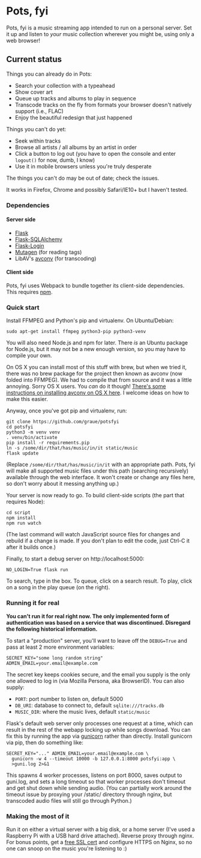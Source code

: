 # Pots, fyi

Pots, fyi is a music streaming app
intended to run on a personal server.
Set it up and listen to *your* music collection
wherever you might be, using only a web browser!

## Current status

Things you can already do in Pots:

* Search your collection with a typeahead
* Show cover art
* Queue up tracks and albums to play in sequence
* Transcode tracks on the fly from formats your browser doesn't
  natively support (i.e., FLAC)
* Enjoy the beautiful redesign that just happened

Things you can't do yet:

* Seek within tracks
* Browse all artists / all albums by an artist in order
* Click a button to log out (you have to open the console and enter
  `logout()` for now, dumb, I know)
* Use it in mobile browsers unless you're truly desperate

The things you can't do may be out of date; check the issues.

It works in Firefox, Chrome and possibly Safari/IE10+ but I haven't
tested.


### Dependencies

#### Server side

 * [Flask](http://flask.pocoo.org)
 * [Flask-SQLAlchemy](http://packages.python.org/Flask-SQLAlchemy/)
 * [Flask-Login](https://pypi.python.org/pypi/Flask-Login)
 * [Mutagen](https://code.google.com/p/mutagen/) (for reading tags)
 * LibAV's [avconv](https://libav.org/avconv.html) (for transcoding)

#### Client side

Pots, fyi uses Webpack to bundle together
its client-side dependencies.
This requires [npm](http://npmjs.org/).

### Quick start

Install FFMPEG and Python's pip and virtualenv. On Ubuntu/Debian:

    sudo apt-get install ffmpeg python3-pip python3-venv

You will also need Node.js and npm for later. There *is* an Ubuntu package
for Node.js, but it may not be a new enough version, so you may have to
compile your own.

On OS X you can install most of this stuff with brew, but when we
tried it, there was no brew package for the project then known as avconv
(now folded into FFMPEG). We had to compile that
from source and it was a little annoying. Sorry OS X users. You *can*
do it though! [There's some instructions on installing avconv on OS X
here](http://superuser.com/a/568465). I welcome ideas on how to make
this easier.

Anyway, once you've got pip and virtualenv, run:

    git clone https://github.com/graue/potsfyi
    cd potsfyi
    python3 -m venv venv
    . venv/bin/activate
    pip install -r requirements.pip
    ln -s /some/dir/that/has/music/in/it static/music
    flask update

(Replace `/some/dir/that/has/music/in/it` with an appropriate path.
Pots, fyi will make all supported music files
under this path (searching recursively) available through the web interface.
It won't create or change any files here, so don't worry about it
messing anything up.)

Your server is now ready to go.
To build client-side scripts (the part that requires Node):

    cd script
    npm install
    npm run watch

(The last command will watch JavaScript source files for changes and rebuild
if a change is made. If you don't plan to edit the code, just Ctrl-C it after
it builds once.)

Finally, to start a debug server on http://localhost:5000:

    NO_LOGIN=True flask run

To search, type in the box.
To queue, click on a search result.
To play, click on a song in the play queue (on the right).

### Running it for real

**You can't run it for real right now. The only implemented form of
authentication was based on a service that was discontinued. Disregard
the following historical information.**

To start a "production" server, you'll want to leave off the `DEBUG=True`
and pass at least 2 more environment variables:

    SECRET_KEY="some long random string"
    ADMIN_EMAIL=your.email@example.com

The secret key keeps cookies secure,
and the email you supply is the only one allowed
to log in (via Mozilla Persona, aka BrowserID).
You can also supply:

 * `PORT`: port number to listen on, default 5000
 * `DB_URI`: database to connect to, default `sqlite:///tracks.db`
 * `MUSIC_DIR`: where the music lives, default `static/music`

Flask's default web server only processes one request at a time,
which can result in the rest of the webapp locking up
while songs download.
You can fix this by running the app via [gunicorn](http://gunicorn.org)
rather than directly. Install gunicorn via pip, then do something like:

    SECRET_KEY="..." ADMIN_EMAIL=your.email@example.com \
      gunicorn -w 4 --timeout 10000 -b 127.0.0.1:8000 potsfyi:app \
      >guni.log 2>&1

This spawns 4 worker processes, listens on port 8000, saves output to
guni.log, and sets a long timeout so that worker processes don't timeout
and get shut down while sending audio. (You can partially work around the
timeout issue by proxying your /static/ directory through nginx, but
transcoded audio files will still go through Python.)

### Making the most of it

Run it on either a virtual server with a big disk, or a home server
(I've used a Raspberry Pi with a USB hard drive attached). Reverse
proxy through nginx. For bonus points, get a [free SSL
cert](http://blog.ruilopes.com/from-http-to-https-with-free-certificates.html)
and configure HTTPS on Nginx, so no one can snoop on the music you're
listening to :)
